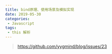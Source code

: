 ```yaml
--- 
title: bind原理、使用场景及模拟实现
date: 2019-05-30
categories: 
 - Javascript
tags: 
 - this 解析
---
```


> https://github.com/yygmind/blog/issues/23
